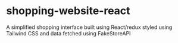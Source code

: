 # shopping-website-react
A simplified shopping interface built using React/redux styled using Tailwind CSS and data fetched using FakeStoreAPI
